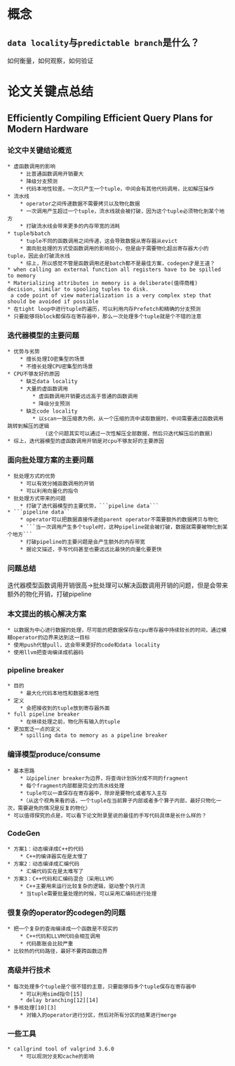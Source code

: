 # 概念
## ```data locality```与```predictable branch```是什么？
如何衡量，如何观察，如何验证



# 论文关键点总结
## Efficiently Compiling Efficient Query Plans for Modern Hardware

### 论文中关键结论概览
	* 虚函数调用的影响
		* 比普通函数调用开销要大
		* 降级分支预测
		* 代码本地性较差。一次只产生一个tuple，中间会有其他代码调用，比如解压操作
	* 流水线
		* operator之间传递数据不需要拷贝以及物化数据
		* 一次调用产生超过一个tuple，流水线就会被打破，因为这个tuple必须物化到某个地方
		* 打破流水线会带来更多的内存带宽的消耗
	* tuple与batch
		* tuple不同的函数调用之间传递，这会导致数据从寄存器从evict
		* 面向批处理的方式受函数调用的影响较小，但是由于需要物化超出寄存器大小的tuple，因此会打破流水线
		* 综上，所以感觉不管是函数调用还是batch都不是最佳方案，codegen才是王道？
	* when calling an external function all registers have to be spilled to memory
	* Materializing attributes in memory is a deliberate(值得商榷) decision, similar to spooling tuples to disk.
	 a code point of view materialization is a very complex step that should be avoided if possible
	* 在tight loop中进行tuple的遍历，可以利用内存Prefetch和精确的分支预测
	* 只要能够将block都保存在寄存器中，那么一次处理多个tuple就是个不错的注意

### 迭代器模型的主要问题
	* 优势与劣势
		* 擅长处理IO密集型的场景
		* 不擅长处理CPU密集型的场景
	* CPU不够友好的原因
	 	* 缺乏data locality
		* 大量的虚函数调用
			* 虚函数调用开销要远远高于普通的函数调用
			* 降级分支预测
		* 缺乏code locality
			* 以scan一张压缩表为例，从一个压缩的流中读取数据时，中间需要通过函数调用跳转到解压的逻辑
				(这个问题其实可以通过一次性解压全部数据，然后只迭代解压后的数据)
	* 综上，迭代器模型的虚函数调用开销是对cpu不够友好的主要原因


### 面向批处理方案的主要问题
	* 批处理方式的优势
		* 可以有效分摊函数调用的开销
		* 可以利用向量化的指令
	* 批处理方式带来的问题
		* 打破了迭代器模型的主要优势，```pipeline data```
	* ```pipeline data``
		* operator可以把数据直接传递给parent operator不需要额外的数据拷贝与物化
		* ```当一次调用产生多个tuple时，这种pipeline就会被打破，数据就需要被物化到某个地方```
		* 打破pipeline的主要问题是会产生额外的内存带宽
		* 据论文描述，手写代码甚至也要远远比最快的向量化要更快

### 问题总结
迭代器模型函数调用开销很高->批处理可以解决函数调用开销的问题，但是会带来额外的物化开销，打破pipeline

### 本文提出的核心解决方案
	* 以数据为中心进行数据的处理，尽可能的把数据保存在cpu寄存器中持续较长的时间，通过模糊operator的边界来达到这一目标
	* 使用push代替pull，这会带来更好的code和data locality
	* 使用llvm把查询编译成机器码

### pipeline breaker
	* 目的
		* 最大化代码本地性和数据本地性
	* 定义
		* 会把接收到的tuple放到寄存器外面
	* full pipeline breaker
		* 在继续处理之前，物化所有输入的tuple
	* 更加宽泛一点的定义
		* spilling data to memory as a pipeline breaker

### 编译模型produce/consume
	* 基本思路
		* 以pipeliner breaker为边界，将查询计划拆分成不同的fragment
		* 每个fragment内部都是完全的流水线处理
		* tuple可以一直保存在寄存器中，除非是要物化或者写入主存
		*（从这个视角来看的话，一个tuple在当前算子内部或者多个算子内部，最好只物化一次，需要避免的情况是反复的物化）
	* 可以值得探究的点是，可以看下论文附录里说的最佳的手写代码具体是长什么样的？

### CodeGen
	* 方案1：动态编译成C++的代码
		* C++的编译器实在是太慢了
	* 方案2：动态编译成汇编代码
		* 汇编代码实在是太难写了
	* 方案3：C++代码和汇编码混合（采用LLVM）
		* C++主要用来运行比较复杂的逻辑，驱动整个执行流
		* 当tuple需要批量处理的时候，可以采用汇编码进行处理

### 很复杂的operator的codegen的问题
	* 把一个复杂的查询编译成一个函数是不现实的
		* C++代码和LLVM代码会相互调用
		* 代码膨胀会比较严重
	* 比较热的代码路径，最好不要跨函数边界

### 高级并行技术
	* 每次处理多个tuple是个很不错的主意，只要能够将多个tuple保存在寄存器中
		* 可以利用simd指令[15]
		* delay branching[12][14]
	* 多核处理[10][3]
		* 对输入的operator进行分区，然后对所有分区的结果进行merge

### 一些工具
	* callgrind tool of valgrind 3.6.0
		* 可以观测分支和cache的影响


